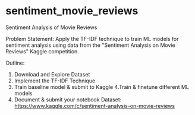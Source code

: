 # sentiment_movie_reviews
Sentiment Analysis of Movie Reviews

Problem Statement: Apply the TF-IDF technique to train ML models for sentiment analysis using data from the "Sentiment Analysis on Movie Reviews" Kaggle competition.

Outline:

1. Download and Explore Dataset
2. Implement the TF-IDF Technique
3. Train baseline model & submit to Kaggle
4.Train & finetune different ML models
5. Document & submit your notebook
Dataset: https://www.kaggle.com/c/sentiment-analysis-on-movie-reviews
